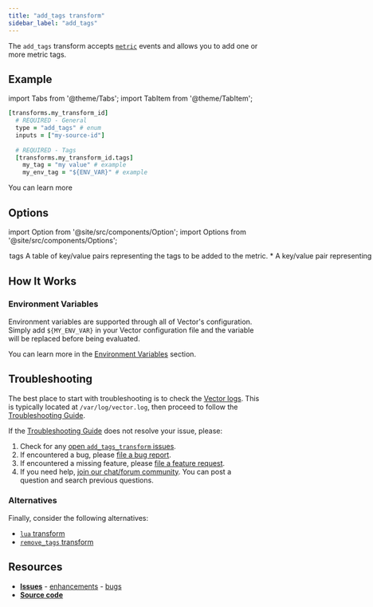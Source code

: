 ```yaml
---
title: "add_tags transform" 
sidebar_label: "add_tags"
---
```


The `add_tags` transform accepts [`metric`][docs.data-model.metric] events and allows you to add one or more metric tags.

## Example

import Tabs from '@theme/Tabs';
import TabItem from '@theme/TabItem';


```coffeescript
[transforms.my_transform_id]
  # REQUIRED - General
  type = "add_tags" # enum
  inputs = ["my-source-id"]
  
  # REQUIRED - Tags
  [transforms.my_transform_id.tags]
    my_tag = "my value" # example
    my_env_tag = "${ENV_VAR}" # example
```



You can learn more

## Options

import Option from '@site/src/components/Option';
import Options from '@site/src/components/Options';

<Options filters={true}>


<Option
  defaultValue={null}
  enumValues={null}
  examples={[]}
  name={"tags"}
  nullable={false}
  path={null}
  relevantWhen={null}
  required={true}
  simple={true}
  type={"table"}
  unit={null}>

### tags

A table of key/value pairs representing the tags to be added to the metric.

<Options filters={false}>


<Option
  defaultValue={null}
  enumValues={null}
  examples={[{"name":"my_tag","value":"my value"},{"name":"my_env_tag","value":"${ENV_VAR}"}]}
  name={"*"}
  nullable={false}
  path={"tags"}
  relevantWhen={null}
  required={true}
  simple={true}
  type={"*"}
  unit={null}>

#### *

A key/value pair representing the new tag to be added.


</Option>


</Options>

</Option>


</Options>

## How It Works

### Environment Variables

Environment variables are supported through all of Vector's configuration.
Simply add `${MY_ENV_VAR}` in your Vector configuration file and the variable
will be replaced before being evaluated.

You can learn more in the [Environment Variables][docs.configuration#environment-variables]
section.

## Troubleshooting

The best place to start with troubleshooting is to check the
[Vector logs][docs.monitoring#logs]. This is typically located at
`/var/log/vector.log`, then proceed to follow the
[Troubleshooting Guide][docs.troubleshooting].

If the [Troubleshooting Guide][docs.troubleshooting] does not resolve your
issue, please:

1. Check for any [open `add_tags_transform` issues][urls.add_tags_transform_issues].
2. If encountered a bug, please [file a bug report][urls.new_add_tags_transform_bug].
3. If encountered a missing feature, please [file a feature request][urls.new_add_tags_transform_enhancement].
4. If you need help, [join our chat/forum community][urls.vector_chat]. You can post a question and search previous questions.


### Alternatives

Finally, consider the following alternatives:

* [`lua` transform][docs.transforms.lua]
* [`remove_tags` transform][docs.transforms.remove_tags]

## Resources

* [**Issues**][urls.add_tags_transform_issues] - [enhancements][urls.add_tags_transform_enhancements] - [bugs][urls.add_tags_transform_bugs]
* [**Source code**][urls.add_tags_transform_source]


[docs.configuration#environment-variables]: ../../../usage/configuration#environment-variables
[docs.data-model.metric]: ../../../about/data-model/metric.md
[docs.monitoring#logs]: ../../../usage/administration/monitoring.md#logs
[docs.transforms.lua]: ../../../usage/configuration/transforms/lua.md
[docs.transforms.remove_tags]: ../../../usage/configuration/transforms/remove_tags.md
[docs.troubleshooting]: ../../../usage/guides/troubleshooting.md
[urls.add_tags_transform_bugs]: https://github.com/timberio/vector/issues?q=is%3Aopen+is%3Aissue+label%3A%22transform%3A+add_tags%22+label%3A%22Type%3A+bug%22
[urls.add_tags_transform_enhancements]: https://github.com/timberio/vector/issues?q=is%3Aopen+is%3Aissue+label%3A%22transform%3A+add_tags%22+label%3A%22Type%3A+enhancement%22
[urls.add_tags_transform_issues]: https://github.com/timberio/vector/issues?q=is%3Aopen+is%3Aissue+label%3A%22transform%3A+add_tags%22
[urls.add_tags_transform_source]: https://github.com/timberio/vector/tree/master/src/transforms/add_tags.rs
[urls.new_add_tags_transform_bug]: https://github.com/timberio/vector/issues/new?labels=transform%3A+add_tags&labels=Type%3A+bug
[urls.new_add_tags_transform_enhancement]: https://github.com/timberio/vector/issues/new?labels=transform%3A+add_tags&labels=Type%3A+enhancement
[urls.vector_chat]: https://chat.vector.dev
